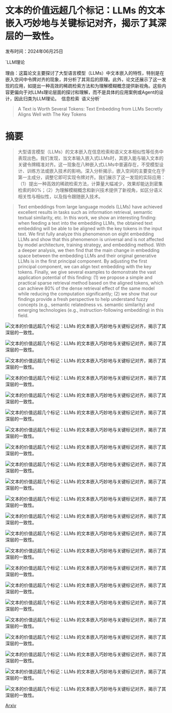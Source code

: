 # 文本的价值远超几个标记：LLMs 的文本嵌入巧妙地与关键标记对齐，揭示了其深层的一致性。

发布时间：2024年06月25日

`LLM理论

理由：这篇论文主要探讨了大型语言模型（LLMs）中文本嵌入的特性，特别是在嵌入空间中令牌对齐的现象，并分析了其背后的原理。此外，论文还展示了这一发现的应用，如提出一种高效的稀疏检索方法和为理解模糊概念提供新视角。这些内容更偏向于对LLMs理论层面的探讨和理解，而不是具体的应用案例或Agent的设计，因此归类为LLM理论。` `信息检索` `语义分析`

> A Text is Worth Several Tokens: Text Embedding from LLMs Secretly Aligns Well with The Key Tokens

# 摘要

> 大型语言模型（LLMs）的文本嵌入在信息检索和语义文本相似性等任务中表现出色。我们发现，当文本输入嵌入式LLMs时，其嵌入能与输入文本的关键令牌精准对齐。这一现象在八种嵌入式LLMs中普遍存在，不受模型设计、训练方法或嵌入技术的影响。深入分析揭示，嵌入空间的主要变化在于第一主成分，调整它即可实现令牌对齐。我们展示了这一发现的实际应用：（1）提出一种高效的稀疏检索方法，计算量大幅减少，效果却能达到密集检索的80%；（2）为理解模糊概念和新兴技术提供了新视角，如区分语义相关性与相似性，以及指令跟随嵌入技术。

> Text embeddings from large language models (LLMs) have achieved excellent results in tasks such as information retrieval, semantic textual similarity, etc. In this work, we show an interesting finding: when feeding a text into the embedding LLMs, the obtained text embedding will be able to be aligned with the key tokens in the input text. We first fully analyze this phenomenon on eight embedding LLMs and show that this phenomenon is universal and is not affected by model architecture, training strategy, and embedding method. With a deeper analysis, we then find that the main change in embedding space between the embedding LLMs and their original generative LLMs is in the first principal component. By adjusting the first principal component, we can align text embedding with the key tokens. Finally, we give several examples to demonstrate the vast application potential of this finding: (1) we propose a simple and practical sparse retrieval method based on the aligned tokens, which can achieve 80\% of the dense retrieval effect of the same model while reducing the computation significantly; (2) we show that our findings provide a fresh perspective to help understand fuzzy concepts (e.g., semantic relatedness vs. semantic similarity) and emerging technologies (e.g., instruction-following embedding) in this field.

![文本的价值远超几个标记：LLMs 的文本嵌入巧妙地与关键标记对齐，揭示了其深层的一致性。](../../../paper_images/2406.17378/x1.png)

![文本的价值远超几个标记：LLMs 的文本嵌入巧妙地与关键标记对齐，揭示了其深层的一致性。](../../../paper_images/2406.17378/x2.png)

![文本的价值远超几个标记：LLMs 的文本嵌入巧妙地与关键标记对齐，揭示了其深层的一致性。](../../../paper_images/2406.17378/gpt_neo_different_value.png)

![文本的价值远超几个标记：LLMs 的文本嵌入巧妙地与关键标记对齐，揭示了其深层的一致性。](../../../paper_images/2406.17378/opt_different_value.png)

![文本的价值远超几个标记：LLMs 的文本嵌入巧妙地与关键标记对齐，揭示了其深层的一致性。](../../../paper_images/2406.17378/llama_different_value.png)

![文本的价值远超几个标记：LLMs 的文本嵌入巧妙地与关键标记对齐，揭示了其深层的一致性。](../../../paper_images/2406.17378/mistral_different_value.png)

![文本的价值远超几个标记：LLMs 的文本嵌入巧妙地与关键标记对齐，揭示了其深层的一致性。](../../../paper_images/2406.17378/x3.png)

![文本的价值远超几个标记：LLMs 的文本嵌入巧妙地与关键标记对齐，揭示了其深层的一致性。](../../../paper_images/2406.17378/x4.png)

![文本的价值远超几个标记：LLMs 的文本嵌入巧妙地与关键标记对齐，揭示了其深层的一致性。](../../../paper_images/2406.17378/gpt_neo_sentence_gpt_msmarco_different_value.png)

![文本的价值远超几个标记：LLMs 的文本嵌入巧妙地与关键标记对齐，揭示了其深层的一致性。](../../../paper_images/2406.17378/opt_prompt_opt_different_value.png)

![文本的价值远超几个标记：LLMs 的文本嵌入巧妙地与关键标记对齐，揭示了其深层的一致性。](../../../paper_images/2406.17378/llama_prompt_llama_different_value.png)

![文本的价值远超几个标记：LLMs 的文本嵌入巧妙地与关键标记对齐，揭示了其深层的一致性。](../../../paper_images/2406.17378/mistral_llm2vec_mistral_sup_different_value.png)

![文本的价值远超几个标记：LLMs 的文本嵌入巧妙地与关键标记对齐，揭示了其深层的一致性。](../../../paper_images/2406.17378/x5.png)

![文本的价值远超几个标记：LLMs 的文本嵌入巧妙地与关键标记对齐，揭示了其深层的一致性。](../../../paper_images/2406.17378/x6.png)

![文本的价值远超几个标记：LLMs 的文本嵌入巧妙地与关键标记对齐，揭示了其深层的一致性。](../../../paper_images/2406.17378/x7.png)

![文本的价值远超几个标记：LLMs 的文本嵌入巧妙地与关键标记对齐，揭示了其深层的一致性。](../../../paper_images/2406.17378/x8.png)

![文本的价值远超几个标记：LLMs 的文本嵌入巧妙地与关键标记对齐，揭示了其深层的一致性。](../../../paper_images/2406.17378/x9.png)

![文本的价值远超几个标记：LLMs 的文本嵌入巧妙地与关键标记对齐，揭示了其深层的一致性。](../../../paper_images/2406.17378/x10.png)

![文本的价值远超几个标记：LLMs 的文本嵌入巧妙地与关键标记对齐，揭示了其深层的一致性。](../../../paper_images/2406.17378/x11.png)

![文本的价值远超几个标记：LLMs 的文本嵌入巧妙地与关键标记对齐，揭示了其深层的一致性。](../../../paper_images/2406.17378/x12.png)

![文本的价值远超几个标记：LLMs 的文本嵌入巧妙地与关键标记对齐，揭示了其深层的一致性。](../../../paper_images/2406.17378/x13.png)

![文本的价值远超几个标记：LLMs 的文本嵌入巧妙地与关键标记对齐，揭示了其深层的一致性。](../../../paper_images/2406.17378/x14.png)

[Arxiv](https://arxiv.org/abs/2406.17378)